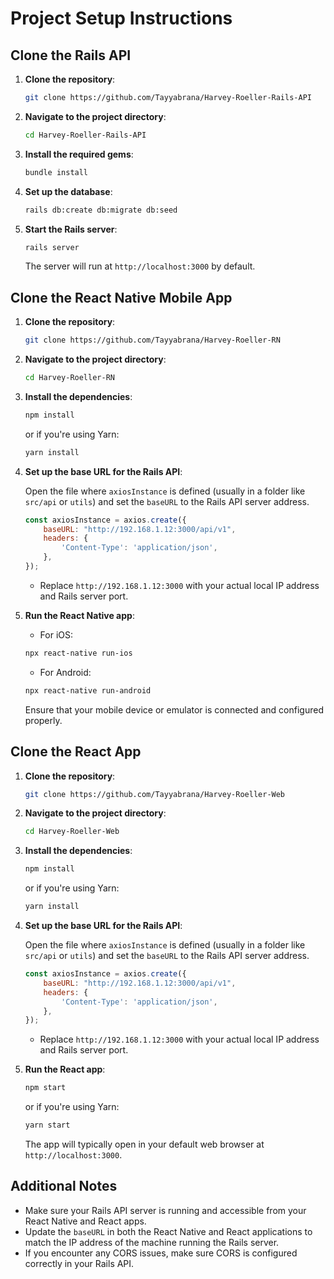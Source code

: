 # Project Setup Instructions

## Clone the Rails API

1. **Clone the repository**:

    ```bash
    git clone https://github.com/Tayyabrana/Harvey-Roeller-Rails-API
    ```

2. **Navigate to the project directory**:

    ```bash
    cd Harvey-Roeller-Rails-API
    ```

3. **Install the required gems**:

    ```bash
    bundle install
    ```

4. **Set up the database**:

    ```bash
    rails db:create db:migrate db:seed
    ```

5. **Start the Rails server**:

    ```bash
    rails server
    ```

    The server will run at `http://localhost:3000` by default.

## Clone the React Native Mobile App

1. **Clone the repository**:

    ```bash
    git clone https://github.com/Tayyabrana/Harvey-Roeller-RN
    ```

2. **Navigate to the project directory**:

    ```bash
    cd Harvey-Roeller-RN
    ```

3. **Install the dependencies**:

    ```bash
    npm install
    ```

    or if you're using Yarn:

    ```bash
    yarn install
    ```

4. **Set up the base URL for the Rails API**:

    Open the file where `axiosInstance` is defined (usually in a folder like `src/api` or `utils`) and set the `baseURL` to the Rails API server address.

    ```javascript
    const axiosInstance = axios.create({
        baseURL: "http://192.168.1.12:3000/api/v1",
        headers: {
            'Content-Type': 'application/json',
        },
    });
    ```

    - Replace `http://192.168.1.12:3000` with your actual local IP address and Rails server port.

5. **Run the React Native app**:

    - For iOS:

    ```bash
    npx react-native run-ios
    ```

    - For Android:

    ```bash
    npx react-native run-android
    ```

    Ensure that your mobile device or emulator is connected and configured properly.

## Clone the React App

1. **Clone the repository**:

    ```bash
    git clone https://github.com/Tayyabrana/Harvey-Roeller-Web
    ```

2. **Navigate to the project directory**:

    ```bash
    cd Harvey-Roeller-Web
    ```

3. **Install the dependencies**:

    ```bash
    npm install
    ```

    or if you're using Yarn:

    ```bash
    yarn install
    ```

4. **Set up the base URL for the Rails API**:

    Open the file where `axiosInstance` is defined (usually in a folder like `src/api` or `utils`) and set the `baseURL` to the Rails API server address.

    ```javascript
    const axiosInstance = axios.create({
        baseURL: "http://192.168.1.12:3000/api/v1",
        headers: {
            'Content-Type': 'application/json',
        },
    });
    ```

    - Replace `http://192.168.1.12:3000` with your actual local IP address and Rails server port.

5. **Run the React app**:

    ```bash
    npm start
    ```

    or if you're using Yarn:

    ```bash
    yarn start
    ```

    The app will typically open in your default web browser at `http://localhost:3000`.

## Additional Notes

- Make sure your Rails API server is running and accessible from your React Native and React apps.
- Update the `baseURL` in both the React Native and React applications to match the IP address of the machine running the Rails server.
- If you encounter any CORS issues, make sure CORS is configured correctly in your Rails API.
